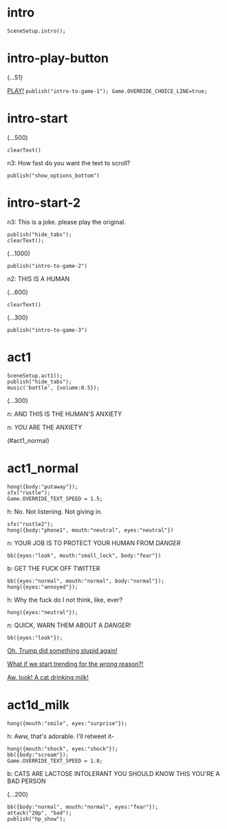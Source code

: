 # intro

`SceneSetup.intro();`

# intro-play-button

(...51)

[PLAY!](#intro-start) `publish("intro-to-game-1"); Game.OVERRIDE_CHOICE_LINE=true;`

# intro-start

(...500)

`clearText()`

n3: How fast do you want the text to scroll?

`publish("show_options_bottom")`

# intro-start-2

n3: This is a joke. please play the original.

```
publish("hide_tabs");
clearText();
```

(...1000)

`publish("intro-to-game-2")`

n2: THIS IS A HUMAN

(...600)

`clearText()`

(...300)

`publish("intro-to-game-3")`

# act1

```
SceneSetup.act1();
publish("hide_tabs");
music('battle', {volume:0.5});
```

(...300)

n: AND THIS IS THE HUMAN'S ANXIETY

n: _YOU_ ARE THE ANXIETY

(#act1_normal)


# act1_normal

```
hong({body:"putaway"});
sfx("rustle");
Game.OVERRIDE_TEXT_SPEED = 1.5;
```

h: No. Not listening. Not giving in.

```
sfx("rustle2");
hong({body:"phone1", mouth:"neutral", eyes:"neutral"})
```

n: YOUR JOB IS TO PROTECT YOUR HUMAN FROM *DANGER*

`bb({eyes:"look", mouth:"small_lock", body:"fear"})`

b: GET THE FUCK OFF TWITTER

```
bb({eyes:"normal", mouth:"normal", body:"normal"});
hong({eyes:"annoyed"});
```

h: Why the fuck do I not think, like, ever?

`hong({eyes:"neutral"});`

n: QUICK, WARN THEM ABOUT A *DANGER!*

```
bb({eyes:"look"});
```

[Oh, Trump did something stupid again!](#act1d_news)

[What if we start trending for the *wrong* reason?!](#act1d_subtweet)

[Aw, look! A cat drinking milk!](#act1d_milk)

# act1d_milk

`hong({mouth:"smile", eyes:"surprise"});`

h: Aww, that's adorable. I'll retweet it-

```
hong({mouth:"shock", eyes:"shock"});
bb({body:"scream"});
Game.OVERRIDE_TEXT_SPEED = 1.8;
```

b: CATS ARE LACTOSE INTOLERANT YOU SHOULD KNOW THIS YOU'RE A BAD PERSON

(...200)

```
bb({body:"normal", mouth:"normal", eyes:"fear"});
attack("20p", "bad");
publish("hp_show");
```



